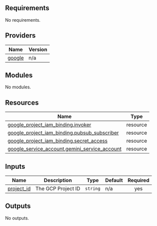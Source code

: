 ## Requirements

No requirements.

## Providers

| Name | Version |
|------|---------|
| <a name="provider_google"></a> [google](#provider\_google) | n/a |

## Modules

No modules.

## Resources

| Name | Type |
|------|------|
| [google_project_iam_binding.invoker](https://registry.terraform.io/providers/hashicorp/google/latest/docs/resources/project_iam_binding) | resource |
| [google_project_iam_binding.pubsub_subscriber](https://registry.terraform.io/providers/hashicorp/google/latest/docs/resources/project_iam_binding) | resource |
| [google_project_iam_binding.secret_access](https://registry.terraform.io/providers/hashicorp/google/latest/docs/resources/project_iam_binding) | resource |
| [google_service_account.gemini_service_account](https://registry.terraform.io/providers/hashicorp/google/latest/docs/resources/service_account) | resource |

## Inputs

| Name | Description | Type | Default | Required |
|------|-------------|------|---------|:--------:|
| <a name="input_project_id"></a> [project\_id](#input\_project\_id) | The GCP Project ID | `string` | n/a | yes |

## Outputs

No outputs.
